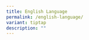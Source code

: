 ```yaml
---
title: English Language
permalink: /english-language/
variant: tiptap
description: ""
---
```

<p></p>